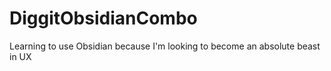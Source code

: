 # DiggitObsidianCombo
Learning to use Obsidian because I'm looking to become an absolute beast in UX
